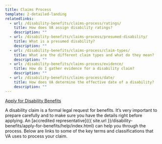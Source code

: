 ```yaml
---
title: Claims Process
template: 2-detailed-landing
relatedlinks:
  - url: /disability-benefits/claims-process/ratings/
    title: How does VA assign disability ratings?
    description: ""
  - url: /disability-benefits/claims-process/presumed-disability/
    title: What is a presumed disability?
    description: ""
  - url: /disability-benefits/claims-process/claim-types/
    title: What are the different claim types and what do they mean?
    description: ""
  - url: /disability-benefits/claims-process/evidence/
    title: How do I gather evidence for a disability claim?
    description: ""
  - url: /disability-benefits/claims-process/date/
    title: How does VA determine the effective date of a disability?
    description: ""
---
```


<div class="main" role="main" markdown="0">

<div class="va-action-bar--header">
  <div class="row">
    <div class="small-12 columns">
      <a class="usa-button-primary va-button-primary" href="/disability-benefits/apply-for-benefits/">Apply for Disability Benefits</a>
    </div>
  </div>
</div>

<div class="section one" markdown="0">
<div class="primary" markdown="0">
<div class="row" markdown="0">
<div class="small-12 columns usa-content" markdown="1">

A disability claim is a formal legal request for benefits. It’s very important to prepare carefully and to make sure you have the details right before applying. An [accredited representative]({{ site.url }}/disability-benefits/apply-for-benefits/help/index.html) can help you through the process. Below are links to some of the key terms and classifications that VA uses to process your claim.

</div>
</div>
</div>

</div>
